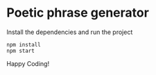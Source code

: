 # Poetic phrase generator
Install the dependencies and run the project
```
npm install
npm start
```

Happy Coding!
